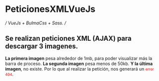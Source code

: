 # PeticionesXMLVueJs
*/ VueJs + BulmaCss + Sass. /*

<h2>Se realizan peticiones XML (AJAX) para descargar 3 imagenes.</h2>

<b>La primera imagen</b> pesa alrededor de 1mb, para poder visualizar más la barra de proceso.
<b>La segunda imagen</b> pesa menos de 50kb.
<b>Y la última imagen</b>, no existe. Por lo que al realizar la petición, nos generará un <small style="color:red">error 404</small>.
